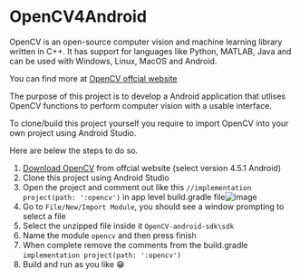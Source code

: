 # OpenCV4Android

OpenCV is an open-source computer vision and machine learning library written in C++. It has support for languages like Python, MATLAB, Java and can be used with Windows, Linux, MacOS and Android.

You can find more at [OpenCV offcial website](https://opencv.org/)

The purpose of this project is to develop a Android application that utlises OpenCV functions to perform computer vision with a usable interface.

To clone/build this project yourself you require to import OpenCV into your own project using Android Studio. 

Here are belew the steps to do so.

1. [Download OpenCV](https://opencv.org/releases/) from offcial website (select version 4.5.1 Android)
2. Clone this project using Android Studio
3. Open the project and comment out like this `//implementation project(path: ':opencv')` in app level build.gradle file![image](https://user-images.githubusercontent.com/46922724/121899856-b555a780-cd1c-11eb-9157-7b4ec150c1d0.png)
4. Go to `File/New/Import Module`, you should see a window prompting to select a file
5. Select the unzipped file inside it `OpenCV-android-sdk\sdk`
6. Name the module `opencv` and then press finish
7. When complete remove the comments from the build.gradle `implementation project(path: ':opencv')`
8. Build and run as you like 😁
